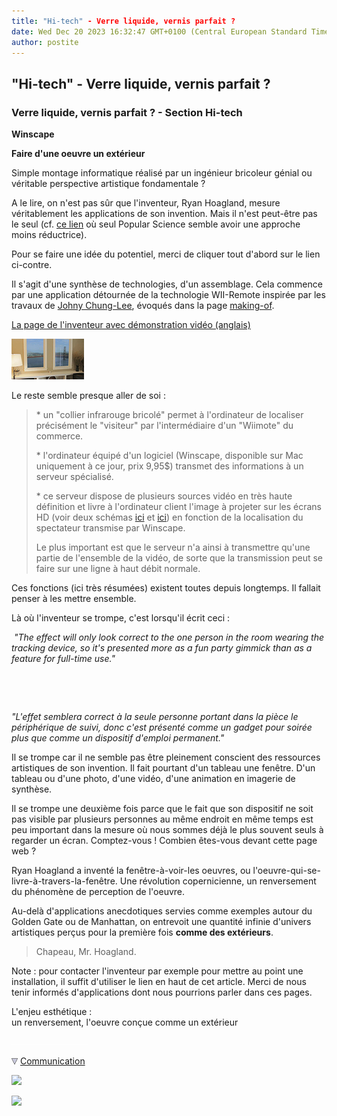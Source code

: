 ```yaml
---
title: "Hi-tech" - Verre liquide, vernis parfait ?
date: Wed Dec 20 2023 16:32:47 GMT+0100 (Central European Standard Time)
author: postite
---
```


## "Hi-tech" - Verre liquide, vernis parfait ?
### Verre liquide, vernis parfait ? - Section Hi-tech
 **Winscape**

**Faire d'une oeuvre un extérieur**

Simple montage informatique réalisé par un ingénieur bricoleur génial ou véritable perspective artistique fondamentale ?

A le lire, on n'est pas sûr que l'inventeur, Ryan Hoagland, mesure véritablement les applications de son invention. Mais il n'est peut-être pas le seul (cf. [ce lien](http://www.rationalcraft.com/PressContact.html) où seul Popular Science semble avoir une approche moins réductrice).

Pour se faire une idée du potentiel, merci de cliquer tout d'abord sur le lien ci-contre.

Il s'agit d'une synthèse de technologies, d'un assemblage. Cela commence par une application détournée de la technologie WII-Remote inspirée par les travaux de [Johny Chung-Lee](http://johnnylee.net/projects/wii/), évoqués dans la page [making-of](http://www.rationalcraft.com/Winscape_MakingOf.html).

[La page de l'inventeur avec démonstration vidéo (anglais)](http://www.rationalcraft.com/Winscape.html)

[![](images/htwinscapecopiedecran.jpg)](http://www.rationalcraft.com/Winscape.html)

Le reste semble presque aller de soi :

> \* un "collier infrarouge bricolé" permet à l'ordinateur de localiser précisément le "visiteur" par l'intermédiaire d'un "Wiimote" du commerce.
> 
> \* l'ordinateur équipé d'un logiciel (Winscape, disponible sur Mac uniquement à ce jour, prix 9,95$) transmet des informations à un serveur spécialisé.
> 
> \* ce serveur dispose de plusieurs sources vidéo en très haute définition et livre à l'ordinateur client l'image à projeter sur les écrans HD (voir deux schémas [ici](https://cbonvin.fr/sites/www.rationalcraft.com/Winscape_App_files/WinscapePreferenceDisplay.png) et [ici](https://cbonvin.fr/sites/www.rationalcraft.com/Winscape_App_files/WinscapePreferenceTracking.png)) en fonction de la localisation du spectateur transmise par Winscape.
> 
> Le plus important est que le serveur n'a ainsi à transmettre qu'une partie de l'ensemble de la vidéo, de sorte que la transmission peut se faire sur une ligne à haut débit normale.

Ces fonctions (ici très résumées) existent toutes depuis longtemps. Il fallait penser à les mettre ensemble.

Là où l'inventeur se trompe, c'est lorsqu'il écrit ceci :

 _"The effect will only look correct to the one person in the room wearing the tracking device, so it's presented more as a fun party gimmick than as a feature for full-time use."_

 

 

_"L'effet semblera correct à la seule personne portant dans la pièce le périphérique de suivi, donc c'est présenté comme un gadget pour soirée plus que comme un dispositif d'emploi permanent."_

Il se trompe car il ne semble pas être pleinement conscient des ressources artistiques de son invention. Il fait pourtant d'un tableau une fenêtre. D'un tableau ou d'une photo, d'une vidéo, d'une animation en imagerie de synthèse.

Il se trompe une deuxième fois parce que le fait que son dispositif ne soit pas visible par plusieurs personnes au même endroit en même temps est peu important dans la mesure où nous sommes déjà le plus souvent seuls à regarder un écran. Comptez-vous ! Combien êtes-vous devant cette page web ?

Ryan Hoagland a inventé la fenêtre-à-voir-les oeuvres, ou l'oeuvre-qui-se-livre-à-travers-la-fenêtre. Une révolution copernicienne, un renversement du phénomène de perception de l'oeuvre.

Au-delà d'applications anecdotiques servies comme exemples autour du Golden Gate ou de Manhattan, on entrevoit une quantité infinie d'univers artistiques perçus pour la première fois **comme des extérieurs**.

> Chapeau, Mr. Hoagland.

Note : pour contacter l'inventeur par exemple pour mettre au point une installation, il suffit d'utiliser le lien en haut de cet article. Merci de nous tenir informés d'applications dont nous pourrions parler dans ces pages.

L'enjeu esthétique :  
un renversement, l'oeuvre conçue comme un extérieur



 ![](images/transparent122x1.gif)

![](images/flechebas.gif) [Communication](http://www.artrealite.com/annonceurs.htm) 

[![](https://cbonvin.fr/sites/regie.artrealite.com/visuels/campagne1.png)](index-2.html#20131014)

![](https://cbonvin.fr/sites/regie.artrealite.com/visuels/campagne2.png)
